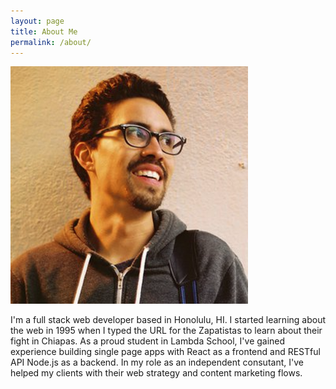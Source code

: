 ```yaml
---
layout: page
title: About Me
permalink: /about/
---
```

![Roberto Delgado Profile Picture](/img/rd_profile.png)  

I'm a full stack web developer based in Honolulu, HI. I started learning about the web in 1995 when I typed the URL for the Zapatistas to learn about their fight in Chiapas. As a proud student in Lambda School, I've gained experience building single page apps with React as a frontend and RESTful API Node.js as a backend. In my role as an independent consutant, I've helped my clients with their web strategy and content marketing flows. 
